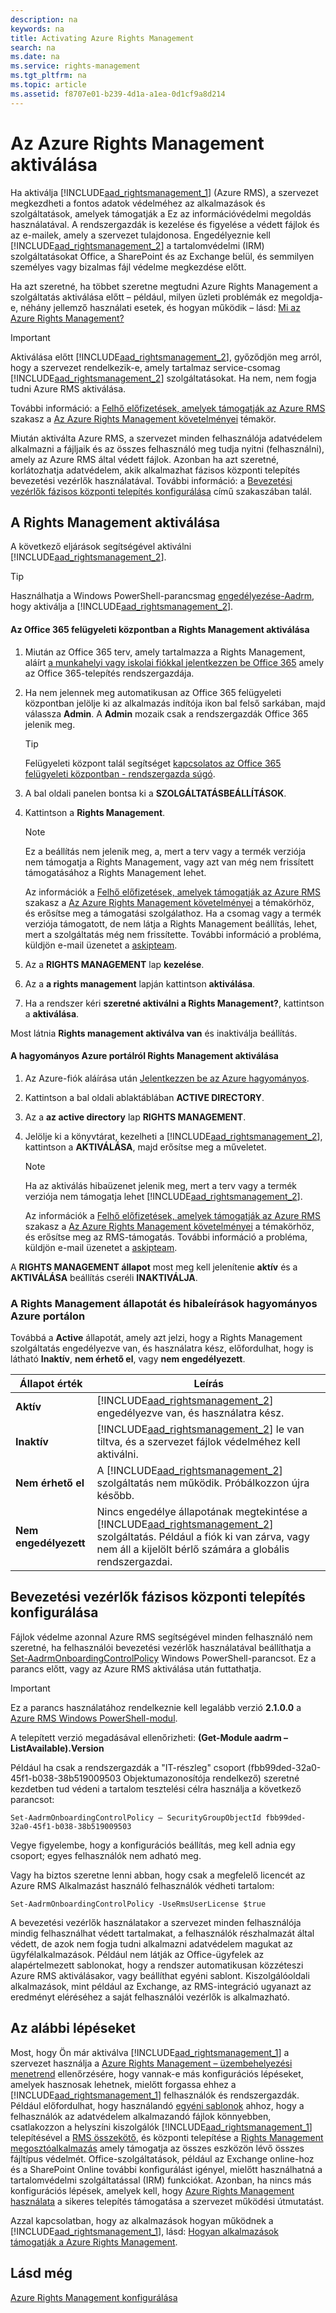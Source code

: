 ```yaml
---
description: na
keywords: na
title: Activating Azure Rights Management
search: na
ms.date: na
ms.service: rights-management
ms.tgt_pltfrm: na
ms.topic: article
ms.assetid: f8707e01-b239-4d1a-a1ea-0d1cf9a8d214
---
```

# Az Azure Rights Management aktiv&#225;l&#225;sa
Ha aktiválja [!INCLUDE[aad_rightsmanagement_1](../Token/aad_rightsmanagement_1_md.md)] (Azure RMS), a szervezet megkezdheti a fontos adatok védelméhez az alkalmazások és szolgáltatások, amelyek támogatják a Ez az információvédelmi megoldás használatával. A rendszergazdák is kezelése és figyelése a védett fájlok és az e-mailek, amely a szervezet tulajdonosa. Engedélyeznie kell [!INCLUDE[aad_rightsmanagement_2](../Token/aad_rightsmanagement_2_md.md)] a tartalomvédelmi (IRM) szolgáltatásokat Office, a SharePoint és az Exchange belül, és semmilyen személyes vagy bizalmas fájl védelme megkezdése előtt.

Ha azt szeretné, ha többet szeretne megtudni Azure Rights Management a szolgáltatás aktiválása előtt – például, milyen üzleti problémák ez megoldja-e, néhány jellemző használati esetek, és hogyan működik – lásd: [Mi az Azure Rights Management?](../Topic/What_is_Azure_Rights_Management_.md)

> [!IMPORTANT]
> Aktiválása előtt [!INCLUDE[aad_rightsmanagement_2](../Token/aad_rightsmanagement_2_md.md)], győződjön meg arról, hogy a szervezet rendelkezik-e, amely tartalmaz service-csomag [!INCLUDE[aad_rightsmanagement_2](../Token/aad_rightsmanagement_2_md.md)] szolgáltatásokat. Ha nem, nem fogja tudni Azure RMS aktiválása.
> 
> További információ: a [Felhő előfizetések, amelyek támogatják az Azure RMS](../Topic/Requirements_for_Azure_Rights_Management.md#BKMK_SupportedSubscriptions) szakasz a [Az Azure Rights Management követelményei](../Topic/Requirements_for_Azure_Rights_Management.md) témakör.

Miután aktiválta Azure RMS, a szervezet minden felhasználója adatvédelem alkalmazni a fájljaik és az összes felhasználó meg tudja nyitni (felhasználni), amely az Azure RMS által védett fájlok. Azonban ha azt szeretné, korlátozhatja adatvédelem, akik alkalmazhat fázisos központi telepítés bevezetési vezérlők használatával. További információ: a [Bevezetési vezérlők fázisos központi telepítés konfigurálása](../Topic/Activating_Azure_Rights_Management.md#BKMK_OnboardingControls) című szakaszában talál.

## A Rights Management aktiválása
A következő eljárások segítségével aktiválni [!INCLUDE[aad_rightsmanagement_2](../Token/aad_rightsmanagement_2_md.md)].

> [!TIP]
> Használhatja a Windows PowerShell-parancsmag [engedélyezése-Aadrm](http://msdn.microsoft.com/library/windowsazure/dn629412.aspx), hogy aktiválja a [!INCLUDE[aad_rightsmanagement_2](../Token/aad_rightsmanagement_2_md.md)].

#### Az Office 365 felügyeleti központban a Rights Management aktiválása

1.  Miután az Office 365 terv, amely tartalmazza a Rights Management, aláírt [a munkahelyi vagy iskolai fiókkal jelentkezzen be Office 365](https://portal.office.com/) amely az Office 365-telepítés rendszergazdája.

2.  Ha nem jelennek meg automatikusan az Office 365 felügyeleti központban jelölje ki az alkalmazás indítója ikon bal felső sarkában, majd válassza **Admin**. A **Admin** mozaik csak a rendszergazdák Office 365 jelenik meg.

    > [!TIP]
    > Felügyeleti központ talál segítséget [kapcsolatos az Office 365 felügyeleti központban - rendszergazda súgó](https://support.office.com/article/About-the-Office-365-admin-center-Admin-Help-58537702-d421-4d02-8141-e128e3703547).

3.  A bal oldali panelen bontsa ki a **SZOLGÁLTATÁSBEÁLLÍTÁSOK**.

4.  Kattintson a **Rights Management**.

    > [!NOTE]
    > Ez a beállítás nem jelenik meg, a, mert a terv vagy a termék verziója nem támogatja a Rights Management, vagy azt van még nem frissített támogatásához a Rights Management lehet.
    > 
    > Az információk a [Felhő előfizetések, amelyek támogatják az Azure RMS](../Topic/Requirements_for_Azure_Rights_Management.md#BKMK_SupportedSubscriptions) szakasz a [Az Azure Rights Management követelményei](../Topic/Requirements_for_Azure_Rights_Management.md) a témakörhöz, és erősítse meg a támogatási szolgálathoz. Ha a csomag vagy a termék verziója támogatott, de nem látja a Rights Management beállítás, lehet, mert a szolgáltatás még nem frissítette. További információ a probléma, küldjön e-mail üzenetet a [askipteam](mailto:askipteam@microsoft.com?subject=I%20cannot%20activate%20RMS).

5.  Az a **RIGHTS MANAGEMENT** lap **kezelése**.

6.  Az a **a rights management** lapján kattintson **aktiválása**.

7.  Ha a rendszer kéri **szeretné aktiválni a Rights Management?**, kattintson a **aktiválása**.

Most látnia **Rights management aktiválva van** és inaktiválja beállítás.

#### A hagyományos Azure portálról Rights Management aktiválása

1.  Az Azure-fiók aláírása után [Jelentkezzen be az Azure hagyományos](http://go.microsoft.com/fwlink/p/?LinkID=275081).

2.  Kattintson a bal oldali ablaktáblában **ACTIVE DIRECTORY**.

3.  Az a **az active directory** lap **RIGHTS MANAGEMENT**.

4.  Jelölje ki a könyvtárat, kezelheti a [!INCLUDE[aad_rightsmanagement_2](../Token/aad_rightsmanagement_2_md.md)], kattintson a **AKTIVÁLÁSA**, majd erősítse meg a műveletet.

    > [!NOTE]
    > Ha az aktiválás hibaüzenet jelenik meg, mert a terv vagy a termék verziója nem támogatja lehet [!INCLUDE[aad_rightsmanagement_2](../Token/aad_rightsmanagement_2_md.md)].
    > 
    > Az információk a [Felhő előfizetések, amelyek támogatják az Azure RMS](../Topic/Requirements_for_Azure_Rights_Management.md#BKMK_SupportedSubscriptions) szakasz a [Az Azure Rights Management követelményei](../Topic/Requirements_for_Azure_Rights_Management.md) a témakörhöz, és erősítse meg az RMS-támogatás. További információ a probléma, küldjön e-mail üzenetet a [askipteam](mailto:askipteam?subject=I%20cannot%20activate%20RMS).

A **RIGHTS MANAGEMENT állapot** most meg kell jelenítenie **aktív** és a **AKTIVÁLÁSA** beállítás cseréli **INAKTIVÁLJA**.

### A Rights Management állapotát és hibaleírások hagyományos Azure portálon
Továbbá a **Active** állapotát, amely azt jelzi, hogy a Rights Management szolgáltatás engedélyezve van, és használatra kész, előfordulhat, hogy is látható **Inaktív**, **nem érhető el**, vagy **nem engedélyezett**.

|Állapot érték|Leírás|
|-----------------|----------|
|**Aktív**|[!INCLUDE[aad_rightsmanagement_2](../Token/aad_rightsmanagement_2_md.md)] engedélyezve van, és használatra kész.|
|**Inaktív**|[!INCLUDE[aad_rightsmanagement_2](../Token/aad_rightsmanagement_2_md.md)] le van tiltva, és a szervezet fájlok védelméhez kell aktiválni.|
|**Nem érhető el**|A [!INCLUDE[aad_rightsmanagement_2](../Token/aad_rightsmanagement_2_md.md)] szolgáltatás nem működik. Próbálkozzon újra később.|
|**Nem engedélyezett**|Nincs engedélye állapotának megtekintése a [!INCLUDE[aad_rightsmanagement_2](../Token/aad_rightsmanagement_2_md.md)] szolgáltatás. Például a fiók ki van zárva, vagy nem áll a kijelölt bérlő számára a globális rendszergazdai.|

## <a name="BKMK_OnboardingControls"></a>Bevezetési vezérlők fázisos központi telepítés konfigurálása
Fájlok védelme azonnal Azure RMS segítségével minden felhasználó nem szeretné, ha felhasználói bevezetési vezérlők használatával beállíthatja a [Set-AadrmOnboardingControlPolicy](http://msdn.microsoft.com/library/azure/dn857521.aspx) Windows PowerShell-parancsot. Ez a parancs előtt, vagy az Azure RMS aktiválása után futtathatja.

> [!IMPORTANT]
> Ez a parancs használatához rendelkeznie kell legalább verzió **2.1.0.0** a [Azure RMS Windows PowerShell-modul](http://go.microsoft.com/fwlink/?LinkId=257721).
> 
> A telepített verzió megadásával ellenőrizheti: **(Get-Module aadrm –ListAvailable).Version**

Például ha csak a rendszergazdák a "IT-részleg" csoport (fbb99ded-32a0-45f1-b038-38b519009503 Objektumazonosítója rendelkező) szeretné kezdetben tud védeni a tartalom tesztelési célra használja a következő parancsot:

```
Set-AadrmOnboardingControlPolicy – SecurityGroupObjectId fbb99ded-32a0-45f1-b038-38b519009503
```
Vegye figyelembe, hogy a konfigurációs beállítás, meg kell adnia egy csoport; egyes felhasználók nem adható meg.

Vagy ha biztos szeretne lenni abban, hogy csak a megfelelő licencét az Azure RMS Alkalmazást használó felhasználók védheti tartalom:

```
Set-AadrmOnboardingControlPolicy -UseRmsUserLicense $true
```
A bevezetési vezérlők használatakor a szervezet minden felhasználója mindig felhasználhat védett tartalmakat, a felhasználók részhalmazát által védett, de azok nem fogja tudni alkalmazni adatvédelem magukat az ügyfélalkalmazások. Például nem látják az Office-ügyfelek az alapértelmezett sablonokat, hogy a rendszer automatikusan közzéteszi Azure RMS aktiválásakor, vagy beállíthat egyéni sablont.  Kiszolgálóoldali alkalmazások, mint például az Exchange, az RMS-integráció ugyanazt az eredményt eléréséhez a saját felhasználói vezérlők is alkalmazható.

## Az alábbi lépéseket
Most, hogy Ön már aktiválva [!INCLUDE[aad_rightsmanagement_1](../Token/aad_rightsmanagement_1_md.md)] a szervezet használja a [Azure Rights Management – üzembehelyezési menetrend](../Topic/Azure_Rights_Management_Deployment_Roadmap.md) ellenőrzésére, hogy vannak-e más konfigurációs lépéseket, amelyek hasznosak lehetnek, mielőtt forgassa ehhez a [!INCLUDE[aad_rightsmanagement_1](../Token/aad_rightsmanagement_1_md.md)] felhasználók és rendszergazdák. Például előfordulhat, hogy használandó [egyéni sablonok](http://technet.microsoft.com/library/dn642472.aspx) ahhoz, hogy a felhasználók az adatvédelem alkalmazandó fájlok könnyebben, csatlakozzon a helyszíni kiszolgálók [!INCLUDE[aad_rightsmanagement_1](../Token/aad_rightsmanagement_1_md.md)] telepítésével a [RMS összekötő](http://technet.microsoft.com/library/dn375964.aspx), és központi telepítése a [Rights Management megosztóalkalmazás](http://technet.microsoft.com/library/jj585031.aspx) amely támogatja az összes eszközön lévő összes fájltípus védelmét. Office-szolgáltatások, például az Exchange online-hoz és a SharePoint Online további konfigurálást igényel, mielőtt használhatná a tartalomvédelmi szolgáltatással (IRM) funkciókat. Azonban, ha nincs más konfigurációs lépések, amelyek kell, hogy [Azure Rights Management használata](../Topic/Using_Azure_Rights_Management.md) a sikeres telepítés támogatása a szervezet működési útmutatást.

Azzal kapcsolatban, hogy az alkalmazások hogyan működnek a [!INCLUDE[aad_rightsmanagement_1](../Token/aad_rightsmanagement_1_md.md)], lásd: [Hogyan alkalmazások támogatják a Azure Rights Management](../Topic/How_Applications_Support_Azure_Rights_Management.md).

## Lásd még
[Azure Rights Management konfigurálása](../Topic/Configuring_Azure_Rights_Management.md)

